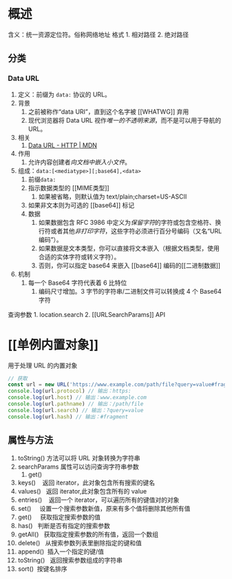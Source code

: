 # 概述
含义：统一资源定位符。俗称网络地址
格式
	1. 相对路径
	2. 绝对路径
## 分类
###  Data URL
1. 定义：前缀为 `data:` 协议的 URL。
2. 背景
	1. 之前被称作“data URI”，直到这个名字被 [[WHATWG]] 弃用
	2. 现代浏览器将 Data URL 视作*唯一的不透明来源*，而不是可以用于导航的 URL。
3. 相关
	1. [Data URL - HTTP | MDN](https://developer.mozilla.org/zh-CN/docs/Web/HTTP/Basics_of_HTTP/Data_URLs) 
4. 作用
	1. 允许内容创建者*向文档中嵌入小文件*。
5. 组成：`data:[<mediatype>][;base64],<data>` 
	1. 前缀`data:` 
	2. 指示数据类型的 [[MIME类型]] 
		1. 如果被省略，则默认值为 text/plain;charset=US-ASCII
	3. 如果非文本则为可选的 [[base64]] 标记
	4. 数据
		1. 如果数据包含 RFC 3986 中定义为*保留字符*的字符或包含空格符、换行符或者其他*非打印字符*，这些字符必须进行百分号编码（又名“URL 编码”）。
		2. 如果数据是文本类型，你可以直接将文本嵌入（根据文档类型，使用合适的实体字符或转义字符）。
		3. 否则，你可以指定 base64 来嵌入 [[base64]] 编码的[[二进制数据]] 
6. 机制
	1. 每一个 Base64 字符代表着 6 比特位
		1. 编码尺寸增加。3 字节的字符串/二进制文件可以转换成 4 个 Base64 字符

查询参数
	1. location.search
	2. [[URLSearchParams]] API
# [[单例内置对象]] 
用于处理 URL 的内置对象
```js
// 获取
const url = new URL('https://www.example.com/path/file?query=value#fragment')
console.log(url.protocol) // 输出：https:
console.log(url.host) // 输出：www.example.com
console.log(url.pathname) // 输出：/path/file
console.log(url.search) // 输出：?query=value
console.log(url.hash) // 输出：#fragment

```
## 属性与方法
1. toString() 方法可以将 URL 对象转换为字符串
2. searchParams 属性可以访问查询字符串参数
	1. get()
3. keys()    返回 iterator，此对象包含所有搜索的键名
4. values()   返回 iterator,此对象包含所有的 value
5. entries()    返回一个 iterator，可以遍历所有的键值对的对象
6. set()     设置一个搜索参数新值，原来有多个值将删除其他所有值
7. get()     获取指定搜索参数的值
8. has()   判断是否有指定的搜索参数
9. getAll()   获取指定搜索参数的所有值，返回一个数组
10. delete()   从搜索参数列表里删除指定的键和值
11. append()  插入一个指定的键/值
12. toString()   返回搜索参数组成的字符串
13. sort()  按键名排序
